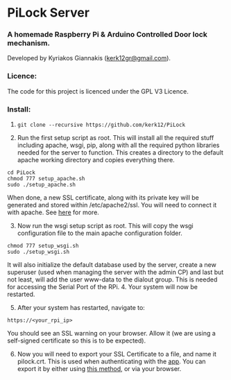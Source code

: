 # PiLock Server
### A homemade Raspberry Pi & Arduino Controlled Door lock mechanism.
Developed by Kyriakos Giannakis (kerk12gr@gmail.com).

### Licence:
The code for this project is licenced under the GPL V3 Licence. 

### Install:
1. ```git clone --recursive https://github.com/kerk12/PiLock```

2. Run the first setup script as root. This will install all the required stuff including apache, wsgi, pip, along with all the required python libraries needed for the server to function. This creates a directory to the default apache working directory and copies everything there.
```
cd PiLock
chmod 777 setup_apache.sh
sudo ./setup_apache.sh
```
When done, a new SSL certificate, along with its private key will be generated and stored within /etc/apache2/ssl. You will need to connect it with apache. See [here](https://hallard.me/enable-ssl-for-apache-server-in-5-minutes/) for more.

3. Now run the wsgi setup script as root. This will copy the wsgi configuration file to the main apache configuration folder.
```
chmod 777 setup_wsgi.sh
sudo ./setup_wsgi.sh
```
It will also initialize the default database used by the server, create a new superuser (used when managing the server with the admin CP) and last but not least, will add the user www-data to the dialout group. This is needed for accessing the Serial Port of the RPi.
4. Your system will now be restarted.

5. After your system has restarted, navigate to:
```
https://<your_rpi_ip>
```
You should see an SSL warning on your browser. Allow it (we are using a self-signed certificate so this is to be expected).

6. Now you will need to export your SSL Certificate to a file, and name it pilock.crt. This is used when authenticating with the [app](https://github.com/kerk12/PiLockApp). You can export it by either using [this method](https://superuser.com/questions/97201/how-to-save-a-remote-server-ssl-certificate-locally-as-a-file), or via your browser. 